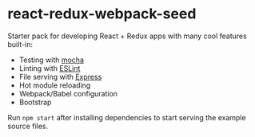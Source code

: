 # react-redux-webpack-seed

Starter pack for developing React + Redux apps with many cool features built-in:

* Testing with <a href="https://mochajs.org/">mocha</a>
* Linting with <a href="http://eslint.org/">ESLint</a>
* File serving with <a href="http://expressjs.com/">Express</a>
* Hot module reloading
* Webpack/Babel configuration
* Bootstrap

Run <code>npm start</code> after installing dependencies to start serving the example source files.
